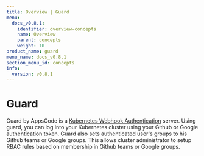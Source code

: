 ```yaml
---
title: Overview | Guard
menu:
  docs_v0.8.1:
    identifier: overview-concepts
    name: Overview
    parent: concepts
    weight: 10
product_name: guard
menu_name: docs_v0.8.1
section_menu_id: concepts
info:
  version: v0.8.1
---
```


# Guard

 Guard by AppsCode is a [Kubernetes Webhook Authentication](https://kubernetes.io/docs/admin/authentication/#webhook-token-authentication) server. Using guard, you can log into your Kubernetes cluster using your Github or Google authentication token. Guard also sets authenticated user's groups to his Github teams or Google groups. This allows cluster administrator to setup RBAC rules based on membership in Github teams or Google groups.
